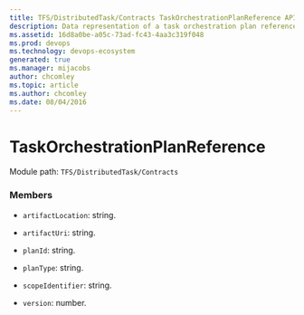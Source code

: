 ```yaml
---
title: TFS/DistributedTask/Contracts TaskOrchestrationPlanReference API | Extensions for Azure DevOps Services
description: Data representation of a task orchestration plan reference.
ms.assetid: 16d8a0be-a05c-73ad-fc43-4aa3c319f048
ms.prod: devops
ms.technology: devops-ecosystem
generated: true
ms.manager: mijacobs
author: chcomley
ms.topic: article
ms.author: chcomley
ms.date: 08/04/2016
---
```


# TaskOrchestrationPlanReference

Module path: `TFS/DistributedTask/Contracts`


### Members

* `artifactLocation`: string. 

* `artifactUri`: string. 

* `planId`: string. 

* `planType`: string. 

* `scopeIdentifier`: string. 

* `version`: number. 

